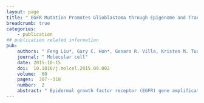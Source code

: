 ```yaml
---
layout: page
title: " EGFR Mutation Promotes Glioblastoma through Epigenome and Transcription Factor Network Remodeling."
breadcrumb: true
categories:
    - publication
## publication related information
pub:
    authors: " Feng Liu*, Gary C. Hon*, Genaro R. Villa, Kristen M. Turner, Shiro Ikegami, Huijun Yang, Zhen Ye, Bin Li, Samantha Kuan, Ah Young Lee, Ciro Zanca, Bowen Wei, Greg Lucey, David Jenkins, Wei Zhang, Cathy L. Barr, Frank B. Furnari, Timothy F. Cloughesy, William H. Yong, Timothy C. Gahman, Andrew K. Shiau, Webster K. Cavenee, Bing Ren<sup>#</sup>,  Paul S. Mischel<sup>#</sup>"
    journal: " Molecular cell"
    date: 2015-10-15
    doi:  10.1016/j.molcel.2015.09.002
    volume:  60
    pages:  307--318
    number:  2
    abstract: " Epidermal growth factor receptor (EGFR) gene amplification and mutations are the  most common oncogenic events in glioblastoma (GBM), but the mechanisms by which they promote aggressive tumor growth are not well understood. Here, through integrated epigenome and transcriptome analyses of cell lines, genotyped clinical samples, and TCGA data, we show that EGFR mutations remodel the activated enhancer landscape of GBM, promoting tumorigenesis through a SOX9 and,"
---
```

